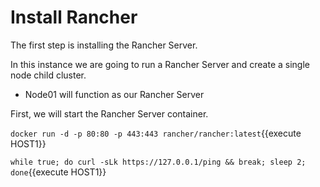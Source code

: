 # Install Rancher

The first step is installing the Rancher Server. 

In this instance we are going to run a Rancher Server and create a single node child cluster.

- Node01 will function as our Rancher Server

First, we will start the Rancher Server container.

`docker run -d -p 80:80 -p 443:443 rancher/rancher:latest`{{execute HOST1}}

`while true; do curl -sLk https://127.0.0.1/ping && break; sleep 2; done`{{execute HOST1}}

